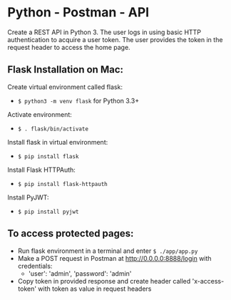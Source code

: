 # Python - Postman - API
Create a REST API in Python 3. The user logs in using basic HTTP authentication to acquire a user token. The user provides the token in the request header to access the home page. 

## Flask Installation on Mac:
Create virtual environment called flask:
- `$ python3 -m venv flask` for Python 3.3+

Activate environment:
- `$ . flask/bin/activate`

Install flask in virtual environment:
- `$ pip install flask`

Install Flask HTTPAuth:
- `$ pip install flask-httpauth`

Install PyJWT:
- `$ pip install pyjwt`

## To access protected pages:
- Run flask environment in a terminal and enter `$ ./app/app.py`
- Make a POST request in Postman at http://0.0.0.0:8888/login with credentials: 
  - 'user': 'admin', 'password': 'admin'
- Copy token in provided response and create header called 'x-access-token' with token as value in request headers
